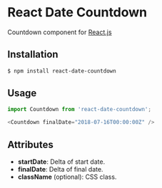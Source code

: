 React Date Countdown
==============

Countdown component for [React.js](http://facebook.github.io/react/)

Installation
------------

```sh
$ npm install react-date-countdown
```

Usage
-----

```javascript
import Countdown from 'react-date-countdown';

<Countdown finalDate="2018-07-16T00:00:00Z" />
```



Attributes
----------

- **startDate**: Delta of start date.
- **finalDate**: Delta of final date.
- **className** (optional): CSS class.
